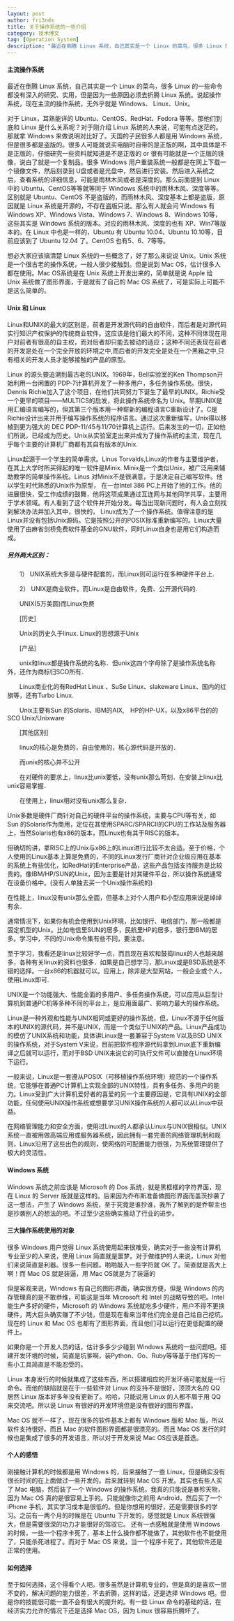 ```yaml
---
layout: post
author: fri3nds
title: 关于操作系统的一些介绍
category: 技术博文
tag: [Operation System]
description: "最近在倒腾 Linux 系统，自己其实是一个 Linux 的菜鸟，很多 Linux 的一些命令都没有深入的研究、实用，但是因为一些原因必须去折腾 Linux 系统。说起操作系统，现在主流的操作系统，无外乎就是 Windows、 Linux、Unix。"
---
```




#### 主流操作系统
最近在倒腾 Linux 系统，自己其实是一个 Linux 的菜鸟，很多 Linux 的一些命令都没有深入的研究、实用，但是因为一些原因必须去折腾 Linux 系统。说起操作系统，现在主流的操作系统，无外乎就是 Windows、 Linux、Unix。

对于 Linux，耳熟能详的 Ubuntu、CentOS、RedHat、Fedora 等等。那他们到底和 Linux 是什么关系呢？对于刚介绍 Linux 系统的人来说，可能有点迷茫的。那就拿 Windows 来做说明对比好了。天国的子民很多人都是用 Windows 系统，但是很多都是盗版的。很多人可能就说买电脑时自带的是正版的啊，其中具体是不是正版的，仔细研究一些资料就知道是不是正版的 or 很有可能就是一个正版的镜像，说白了就是一个复制品。很多 Windows 用户重装系统一般都是在网上下载一个镜像文件，然后刻录到 U盘或者是光盘中，然后进行安装。然后进入系统之后，查看系统的详细信息，可能是雨林木风或者是深度的。那么前面提到 Linux 中的 Ubuntu、CentOS等等就等同于 Windows 系统中的雨林木风、深度等等。区别就是 Ubuntu、CentOS 不是盗版的，而雨林木风、深度基本上都是盗版，原因就是 Linux 系统是开源的，不存在盗版只说。那么有人就会问 Windows 有 Windows XP、Windows Vista、Windows 7、Windows 8、Windows 10等，这些其实是 Windows 系统的版本。对应的雨林木风、深度的也有 XP、Win7等版本的。在 Linux 中也是一样的，Ubuntu 有 Ubuntu 10.04、Ubuntu 10.10等，目前应该到了 Ubuntu 12.04 了。CentOS 也有5、6、7等等。

想必大家应该搞清楚 Linux 系统的一些概念了，好了那么来说说 Unix。Unix 系统是一个很古老的操作系统，一般人很少接触到。但是说到 Mac OS，估计很多人都在使用。Mac OS系统是在 Unix 系统上开发出来的，简单就是说 Apple 给 Unix 系统做了图形界面，于是就有了自己的 Mac OS 系统了，可是实际上可能不是这么简单的。

#### Unix 和 Linux
Linux和UNIX的最大的区别是，前者是开发源代码的自由软件，而后者是对源代码实行知识产权保护的传统商业软件。这应该是他们最大的不同，这种不同体现在用户对前者有很高的自主权，而对后者却只能去被动的适应；这种不同还表现在前者的开发是处在一个完全开放的环境之中,而后者的开发完全是处在一个黑箱之中,只有相关的开发人员才能够接触的产品的原型。

Linux 的源头要追溯到最古老的UNIX。1969年，Bell实验室的Ken Thompson开始利用一台闲置的 PDP-7计算机开发了一种多用户，多任务操作系统。很快，Dennis Richie加入了这个项目，在他们共同努力下诞生了最早的UNIX。Richie受一个更早的项目——MULTICS的启发，将此操作系统命名为 Unix。早期UNIX是用汇编语言编写的，但其第三个版本用一种崭新的编程语言C重新设计了。C是Richie设计出来并用于编写操作系统的程序语言。通过这次重新编写，Unix得以移植到更为强大的 DEC PDP-11/45与11/70计算机上运行。后来发生的一切，正如他们所说，已经成为历史。Unix从实验室走出来并成为了操作系统的主流，现在几乎每个主要的计算机厂商都有其自有版本的Unix.

Linux起源于一个学生的简单需求。Linus Torvalds,Linux的作者与主要维护者，在其上大学时所买得起的唯一软件是Minix. Minix是一个类似Unix，被广泛用来辅助教学的简单操作系统。Linus 对Minix不是很满意，于是决定自己编写软件。他以学生时代熟悉的Unix作为原型， 在一台Intel 386 PC上开始了他的工作。他的进展很快，受工作成绩的鼓舞，他将这项成果通过互连网与其他同学共享，主要用于学术领域。有人看到了这个软件并开始分发。每当出现新问题时，有人会立刻找到解决办法并加入其中，很快的， Linux成为了一个操作系统。值得注意的是Linux并没有包括Unix源码。它是按照公开的POSIX标准重新编写的。Linux大量使用了由麻省剑桥免费软件基金的GNU软件，同时Linux自身也是用它们构造而成。

##### 另外两大区别：

　　1） UNIX系统大多是与硬件配套的，而Linux则可运行在多种硬件平台上.

　　2） UNIX是商业软件，而Linux是自由软件，免费、公开源代码的.

　　UNIX(5万美圆)而Linux免费

　　[历史]

　　Unix的历史久于linux. Linux的思想源于Unix

　　[产品]

　　unix和linux都是操作系统的名称．但unix这四个字母除了是操作系统名称外，还作为商标归SCO所有．

　　Linux商业化的有RedHat Linux 、SuSe Linux、slakeware Linux、国内的红旗等，还有Turbo Linux.

　　Unix主要有Sun 的Solaris、IBM的AIX,　HP的HP-UX，以及x86平台的的SCO Unix/Unixware

　　[其他区别]

　　linux的核心是免费的，自由使用的，核心源代码是开放的．

　　而unix的核心并不公开

　　在对硬件的要求上，linux比unix要低，没有unix那么苛刻．在安装上linux比unix容易掌握．

　　在使用上，linux相对没有unix那么复杂．

Unix多数是硬件厂商针对自己的硬件平台的操作系统，主要与CPU等有关，如Sun 的Solaris作为商用，定位在其使用SPARC/SPARCII的CPU的工作站及服务器上，当然Solaris也有x86的版本，而Linux也有其于RISC的版本。

但确切的讲，拿RISC上的Unix与x86上的Linux进行比较不太合适。至于价格，个人使用的Linux基本上算是免费的，不同的Linux发行厂商针对企业级应用在基本的系统上有些优化，如RedHat的Enterprise产品，这些产品包括支持服务是比较贵的。像IBM/HP/SUN的Unix，因为主要是针对其硬件平台，所以操作系统通常在设备价格中。(没有人单独去买一个Unix操作系统的)

在性能上，linux没有unix那么全面，但基本上对个人用户和小型应用来说是绰绰有余．

通常情况下，如果你有机会使用到Unix环境，比如银行、电信部门，那一般都是固定机型的Unix。比如电信里SUN的居多，民航里HP的居多，银行里IBM的居多。学习中，不同的Unix命令集有些不同，要注意。

至于学习，我看还是linux比较好学一点，而且现在喜欢和鼓捣linux的人也越来越多，各种有关linux的资料也很多．如果是自己想学习，那Linux或是BSD系统是不错的选择。一台x86的机器就可以。应用上，除非是大型网站，一般企业或个人，使用Linux即可.

UNIX是一个功能强大、性能全面的多用户、多任务操作系统，可以应用从巨型计算机到普通PC机等多种不同的平台上，是应用面最广、影响力最大的操作系统。

Linux是一种外观和性能与UNIX相同或更好的操作系统，但，Linux不源于任何版本的UNIX的源代码，并不是UNIX，而是一个类似于UNIX的产品。Linux产品成功的模仿了UNIX系统和功能，具体讲Linux是一套兼容于System V以及BSD UNIX的操作系统，对于System V来说，目前把软件程序源代码拿到Linux底下重新编译之后就可以运行，而对于BSD UNIX来说它的可执行文件可以直接在Linux环境下运行。

一般来说，Linux是一套遵从POSIX（可移植操作系统环境）规范的一个操作系统，它能够在普通PC计算机上实现全部的UNIX特性，具有多任务、多用户的能力。Linux受到广大计算机爱好者的喜爱的另一个主要原因是，它具有UNIX的全部功能，任何使用UNIX操作系统或想要学习UNIX操作系统的人都可以从Linux中获益。

在网络管理能力和安全方面，使用过Linux的人都承认Linux与UNIX很相似。UNIX系统一直被用做高端应用或服务器系统，因此拥有一套完善的网络管理机制和规则，Linux沿用了这些出色的规则，使网络的可配置能力很强，为系统管理提供了极大的灵活性。
#### Windows 系统
Windows 系统之前应该是 Microsoft 的 Dos 系统，就是黑框框的字符界面，现在 Linux 的 Server 版就是这样的。后来因为乔布斯准备做图形界面而盖茨抄袭了这一想法，产生了 Windows 系统，至于究竟是谁抄谁，我所了解到的是乔帮主也是抄袭别人的想法的吧。不过至少这些确实推动了行业的进步。

#### 三大操作系统使用的对象
很多 Windows 用户觉得 Linux 系统使用起来很难受，确实对于一些没有计算机专业至少的人来说，使用 Linux 简直就是噩梦。对于做维护的人来说，Linux 对他们来说简直是利器。很多一些问题。啪啪敲入一些字符就 OK 了。简直就是高大上啊！而 Mac OS 就是装逼，用 Mac OS就是为了装逼的

但是客观来说，Windows 有自己的图形界面，确实很方便，但是 Windows 的内存管理真的是不敢恭维，可能这是当年 Microsoft 和 Intel 的战略导致的吧。Intel 能生产多好的硬件，Microsoft 的 Windows 系统就吃多少硬件，用户不得不更换硬件，两大巨头确实赚了不少钱，但是现在看来当年他们完全是自己给自己挖坑。现在的 Linux 和 Mac OS 也都有了图形界面，而且他们可以运行在更低配置的硬件上。

如果你是一个开发人员的话，估计多多少少碰到 Windows 系统的一些问题吧。搭建开发环境的时候，简直是坑爹啊，装Python、Go、Ruby等等基于他们写的一些小工具简直是不能忍受的。

Linux 本身发行的时候就集成了这些东西，所以搭建相应的开发环境可能就是一行命令。而他的缺陷就是在于一些软件对 Linux 的支持不是很好，顶顶大名的 QQ 居然 Linux 版本好多年没有更新了。哈哈，只能说用 Linux 的人都不屑于用 QQ 来交流吧。所以说 Linux 有很好的开发环境但是没有很好的图形界面。

Mac OS 就不一样了，现在很多的软件基本上都有 Windows 版和 Mac 版，所以软件支持很好。而且 Mac 的软件图形界面都是很漂亮的。而且 Mac OS 发行的时候也是集成了很多的开发语言，所以对于开发来说 Mac OS应该是首选。

#### 个人的感悟
刚接触计算机的时候都是用 Windows 的，后来接触了一些 Linux，但是确实没有很长时间的在上面做过一些开发的。后来就转到 Mac OS 开发。其实也有些人买了 Mac 电脑，然后装了一个 Windows 的操作系统，我真的只能说是暴殄天物，因为 Mac OS 真的是很容易上手的。只能就像你之前用 Android，然后买了一个 iPhone 手机，其实学习成本是很低的。但是你想用的很好，还是需要很多的学习。之前有一两个月的时候是在 Ubuntu 下开发的，感觉就是 Linux 系统很强大，但是需要很深的功力才能很好的驾驭它。
还有一点感触就是使用 Windows 的时候，一些一个程序卡死了，基本上什么操作都不能做了，其他软件也不能使用了，只能杀死进程了。而对于 Mac OS 来说，当一个程序卡死了，其他软件还是正常的使用。

#### 如何选择
至于如何选择，这个得看个人吧。很多虽然是计算机专业的，但是真的是喜欢一层不变的，解决问题的能力很差，不去折腾，这样的话，还是选择 Windows 吧。但是你的技能很可能一直不会有很大的提升的。有一些 Linux 命令的基础的话，在经济实力允许的情况下还是选择 Mac OS，因为 Linux 很容易折腾坏了。

